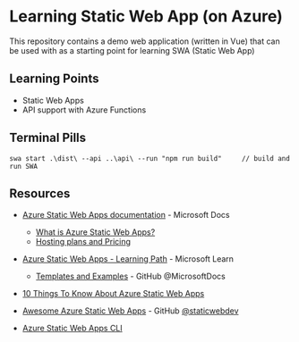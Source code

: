 # Learning Static Web App (on Azure)

This repository contains a demo web application (written in Vue) that can be used with as a starting point for learning SWA (Static Web App) 

## Learning Points
* Static Web Apps
* API support with Azure Functions

## Terminal Pills
    swa start .\dist\ --api ..\api\ --run "npm run build"     // build and run SWA



## Resources

* [Azure Static Web Apps documentation](https://docs.microsoft.com/en-us/azure/static-web-apps/) - Microsoft Docs
    * [What is Azure Static Web Apps?](https://docs.microsoft.com/en-us/azure/static-web-apps/overview)
    * [Hosting plans and Pricing](https://azure.microsoft.com/en-us/pricing/details/app-service/static/)


* [Azure Static Web Apps - Learning Path](https://docs.microsoft.com/en-us/learn/paths/azure-static-web-apps/) - Microsoft Learn
    * [Templates and Examples](https://github.com/MicrosoftDocs?q=staticwebapp) - GitHub @MicrosoftDocs

* [10 Things To Know About Azure Static Web Apps](https://dev.to/azure/10-things-to-know-about-azure-static-web-apps-3n4i)
* [Awesome Azure Static Web Apps](https://github.com/staticwebdev/awesome-azure-static-web-apps) - GitHub [@staticwebdev](https://github.com/staticwebdev)
* [Azure Static Web Apps CLI](https://github.com/Azure/static-web-apps-cli)


